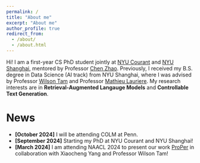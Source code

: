 ```yaml
---
permalink: /
title: "About me"
excerpt: "About me"
author_profile: true
redirect_from: 
  - /about/
  - /about.html
---
```


Hi! I am a first-year CS PhD student jointly at [NYU Courant](https://cims.nyu.edu/dynamic/) and [NYU Shanghai](https://shanghai.nyu.edu), mentored by Professor [Chen Zhao](http://www.chenz.umiacs.io/). Previously, I received my B.S. degree in Data Science (AI track) from NYU Shanghai, where I was advised by Professor [Wilson Tam](https://shanghai.nyu.edu/academics/faculty/directory/yik-cheung-wilson-tam) and Professor [Mathieu Lauriere](https://mlauriere.github.io/). My research interests are in **Retrieval-Augmented Langauge Models** and **Controllable Text Generation**. 

News
======

* **[October 2024]** I will be attending COLM at Penn.
* **[September 2024]** Starting my PhD at NYU Courant and NYU Shanghai! 
* **[March 2024]** I am attending NAACL 2024 to present our work [ProPer](https://arxiv.org/abs/2405.17893) in collaboration with Xiaocheng Yang and Professor Wilson Tam!



